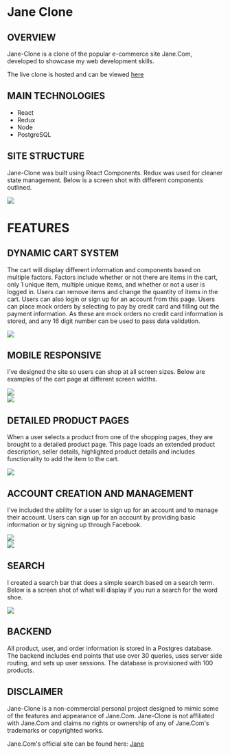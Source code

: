 # Jane Clone

## OVERVIEW

Jane-Clone is a clone of the popular e-commerce site Jane.Com, developed to showcase my web development skills.

The live clone is hosted and can be viewed <a href="https://www.jane-clone.com">here</a>

## MAIN TECHNOLOGIES

<ul>
  <li>React</li>
  <li>Redux</li>
  <li>Node</li>
  <li>PostgreSQL</li>
</ul>

## SITE STRUCTURE

Jane-Clone was built using React Components.  Redux was used for cleaner state management.  Below is a screen shot with different components outlined.

<img src="/public/img/readme/shopping_components.jpg" />

# FEATURES

## DYNAMIC CART SYSTEM

The cart will display different information and components based on multiple factors.  Factors include whether or not there are items in the cart, only 1 unique item, multiple unique items, and whether or not a user is logged in.  Users can remove items and change the quantity of items in the cart.  Users can also login or sign up for an account from this page. Users can place mock orders by selecting to pay by credit card and filling out the payment information.  As these are mock orders no credit card information is stored, and any 16 digit number can be used to pass data validation.  

<img src="/public/img/readme/cart.jpg" />

## MOBILE RESPONSIVE

I've designed the site so users can shop at all screen sizes.  Below are examples of the cart page at different screen widths.  

<img src="/public/img/readme/tablet_view.png" />
</br>
<img src="/public/img/readme/phone_view.png" />

## DETAILED PRODUCT PAGES

When a user selects a product from one of the shopping pages, they are brought to a detailed product page.  This page loads an extended product description, seller details, highlighted product details and includes functionality to add the item to the cart.   

<img src="/public/img/readme/product_details.jpg" />

## ACCOUNT CREATION AND MANAGEMENT

I've included the ability for a user to sign up for an account and to manage their account.  Users can sign up for an account by providing basic information or by signing up through Facebook.

<img src="/public/img/readme/account_creation.jpg" />
</br>
<img src="/public/img/readme/account_management.jpg" />

## SEARCH

I created a search bar that does a simple search based on a search term.  Below is a screen shot of what will display if you run a search for the word shoe.

<img src="/public/img/readme/search.jpg" />

## BACKEND

All product, user, and order information is stored in a Postgres database.  The backend includes end points that use over 30 queries, uses server side routing, and sets up user sessions.  The database is provisioned with 100 products.

## DISCLAIMER

Jane-Clone is a non-commercial personal project designed to mimic some of the features and appearance of Jane.Com.  Jane-Clone is not affiliated with Jane.Com and claims no rights or ownership of any of Jane.Com's trademarks or copyrighted works.

Jane.Com's official site can be found here: <a href='https://www.jane.com/'>Jane</a>
